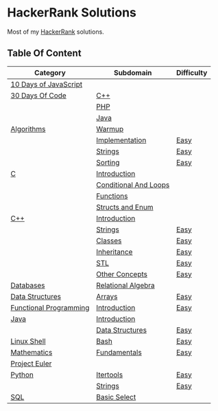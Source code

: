 # HackerRank Solutions

Most of my [HackerRank](https://www.hackerrank.com/wolfthread) solutions.

## Table Of Content

| Category                                         | Subdomain                                           | Difficulty                                       |
| ------------------------------------------------ | --------------------------------------------------- | ------------------------------------------------ |
| [10 Days of JavaScript](10-days-of-javascript)   |                                                     |                                                  |
| [30 Days Of Code](30-days-of-code)               | [C++](30-days-of-code/cpp)                          |                                                  |
|                                                  | [PHP](30-days-of-code/php)                          |                                                  |
|                                                  | [Java](30-days-of-code/java)                        |                                                  |
| [Algorithms](algorithms)                         | [Warmup](algorithms/warmup)                         |                                                  |
|                                                  | [Implementation](algorithms/implementation)         | [Easy](algorithms/implementation/easy)           |
|                                                  | [Strings](algorithms/strings)                       | [Easy](algorithms/strings/easy)                  |
|                                                  | [Sorting](algorithms/sorting)                       | [Easy](algorithms/sorting/easy)                  |
| [C](c)                                           | [Introduction](c/introduction)                      |                                                  |
|                                                  | [Conditional And Loops](c/conditionals-and-loops)   |                                                  |
|                                                  | [Functions](c/functions)                            |                                                  |
|                                                  | [Structs and Enum](c/structs-and-enum)              |                                                  |
| [C++](cpp)                                       | [Introduction](cpp/introduction)                    |                                                  |
|                                                  | [Strings](cpp/strings)                              | [Easy](cpp/strings/easy)                         |
|                                                  | [Classes](cpp/classes)                              | [Easy](cpp/classes/easy)                         |
|                                                  | [Inheritance](cpp/inheritance)                      | [Easy](cpp/inheritance/easy)                     |
|                                                  | [STL](cpp/STL)                                      | [Easy](cpp/STL/easy)                             |
|                                                  | [Other Concepts](cpp/other-concepts)                | [Easy](cpp/other-concepts/easy)                  |
| [Databases](databases)                           | [Relational Algebra](databases/relational-algebra)  |                                                  |
| [Data Structures](data-structures)               | [Arrays](data-structures/arrays)                    | [Easy](data-structures/arrays/easy)              |
| [Functional Programming](functional-programming) | [Introduction](functional-programming/introduction) | [Easy](functional-programming/introduction/easy) |
| [Java](java)                                     | [Introduction](java/introduction)                   |                                                  |
|                                                  | [Data Structures](java/data-structures)             | [Easy](java/data-structures/easy)                |
| [Linux Shell](linux-shell)                       | [Bash](linux-shell/bash)                            | [Easy](linux-shell/bash/easy)                    |
| [Mathematics](mathematics)                       | [Fundamentals](mathematics/fundamentals)            | [Easy](mathematics/fundamentals/easy)            |
| [Project Euler](project-euler)                   |                                                     |                                                  |
| [Python](python)                                 | [Itertools](python/itertools)                       | [Easy](python/itertools/easy)                    |
|                                                  | [Strings](python/strings)                           | [Easy](python/strings/easy)                      |
| [SQL](sql)                                       | [Basic Select](sql/basic-select)                    |                                                  |
